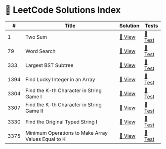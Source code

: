 # 🧩 LeetCode Solutions Index

| #   | Title                          | Solution | Tests                             |
|-----|--------------------------------|----------|------------------------------------|
| 1 | Two Sum | [📄 View](problem_0001_two_sum.py) | [🧪 Test](../tests/test_problem_0001_two_sum.py) |
| 79 | Word Search | [📄 View](problem_0079_word_search.py) | [🧪 Test](../tests/test_problem_0079_word_search.py) |
| 333 | Largest BST Subtree | [📄 View](problem_0333_largest_bst_subtree.py) | [🧪 Test](../tests/test_problem_0333_largest_bst_subtree.py) |
| 1394 | Find Lucky Integer in an Array | [📄 View](problem_1394_find_lucky_integer_in_an_array.py) | [🧪 Test](../tests/test_problem_1394_find_lucky_integer_in_an_array.py) |
| 3304 | Find the K-th Character in String Game I | [📄 View](problem_3304_find_the_kth_character_in_string_game_i.py) | [🧪 Test](../tests/test_problem_3304_find_the_kth_character_in_string_game_i.py) |
| 3307 | Find the K-th Character in String Game II | [📄 View](problem_3307_find_the_kth_character_in_string_game_ii.py) | [🧪 Test](../tests/test_problem_3307_find_the_kth_character_in_string_game_ii.py) |
| 3330 | Find the Original Typed String I | [📄 View](problem_3330_find_the_original_typed_string_i.py) | [🧪 Test](../tests/test_problem_3330_find_the_original_typed_string_i.py) |
| 3375 | Minimum Operations to Make Array Values Equal to K | [📄 View](problem_3375_minimum_operations_to_mark_array_values_equal_to_k.py) | [🧪 Test](../tests/test_problem_3375_minimum_operations_to_make_array_values_equal_to_k.py) |